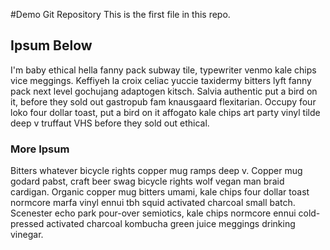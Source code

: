 #Demo Git Repository
This is the first file in this repo.
## Ipsum Below
I'm baby ethical hella fanny pack subway tile, typewriter venmo kale chips vice meggings. Keffiyeh la croix celiac yuccie taxidermy bitters lyft fanny pack next level gochujang adaptogen kitsch. Salvia authentic put a bird on it, before they sold out gastropub fam knausgaard flexitarian. Occupy four loko four dollar toast, put a bird on it affogato kale chips art party vinyl tilde deep v truffaut VHS before they sold out ethical.
### More Ipsum
Bitters whatever bicycle rights copper mug ramps deep v. Copper mug godard pabst, craft beer swag bicycle rights wolf vegan man braid cardigan. Organic copper mug bitters umami, kale chips four dollar toast normcore marfa vinyl ennui tbh squid activated charcoal small batch. Scenester echo park pour-over semiotics, kale chips normcore ennui cold-pressed activated charcoal kombucha green juice meggings drinking vinegar.